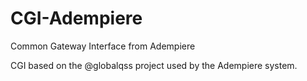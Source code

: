 # CGI-Adempiere
Common Gateway Interface from Adempiere


CGI based on the @globalqss project used by the Adempiere system.
